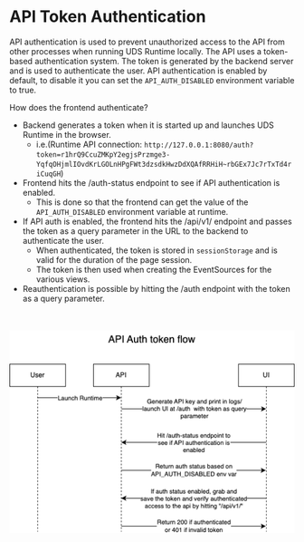 # API Token Authentication

API authentication is used to prevent unauthorized access to the API from other processes when running UDS Runtime locally. The API uses a token-based authentication system. The token is generated by the backend server and is used to authenticate the user. API authentication is enabled by default, to disable it you can set the `API_AUTH_DISABLED` environment variable to true.

How does the frontend authenticate?
- Backend generates a token when it is started up and launches UDS Runtime in the browser.
    - i.e.(Runtime API connection: `http://127.0.0.1:8080/auth?token=r1hrQ9CcuZMKpY2egjsPrzmge3-YqfqOHjmlIOvdKrLGOLnHPgFWt3dzsdkHwzDdXQAfRRHiH~rbGEx7Jc7rTxTd4riCuqGH`)
- Frontend hits the /auth-status endpoint to see if API authentication is enabled.
    - This is done so that the frontend can get the value of the `API_AUTH_DISABLED` environment variable at runtime.
- If API auth is enabled, the frontend hits the /api/v1/ endpoint and passes the token as a query parameter in the URL to the backend to authenticate the user.
    - When authenticated, the token is stored in `sessionStorage` and is valid for the duration of the page session.
    - The token is then used when creating the EventSources for the various views.
- Reauthentication is possible by hitting the /auth endpoint with the token as a query parameter.
<br><br><br>

<p style="text-align:center;">
  <img src="./images/api-auth-flow.png" alt="API auth flow diagram">
</p>
